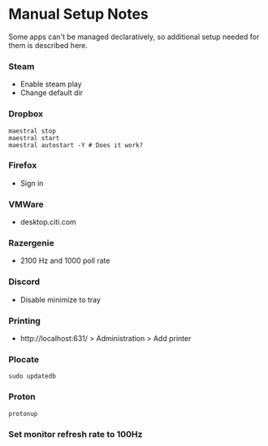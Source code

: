 # Manual Setup Notes
Some apps can't be managed declaratively, so additional setup needed for them is described here.
### Steam
- Enable steam play
- Change default dir
### Dropbox 
```console
maestral stop
maestral start
maestral autostart -Y # Does it work?
```
### Firefox
- Sign in
### VMWare
- desktop.citi.com
### Razergenie 
- 2100 Hz and 1000 poll rate
### Discord 
- Disable minimize to tray
### Printing
- http://localhost:631/ > Administration > Add printer
### Plocate
```console
sudo updatedb
```
### Proton
```console
protonup
```
### Set monitor refresh rate to 100Hz